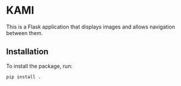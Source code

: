 # KAMI

This is a Flask application that displays images and allows navigation between them.

## Installation

To install the package, run:

```bash
pip install .

